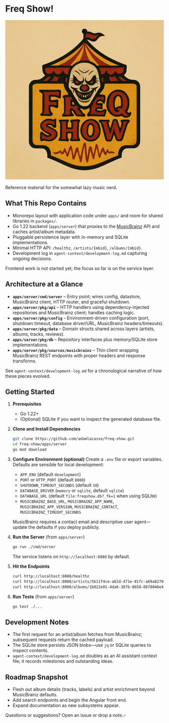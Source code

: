 # Freq Show!
![Freq Show logo](docs/img/freq-show_logo.png)

Reference material for the somewhat lazy music nerd.

## What This Repo Contains
- Monorepo layout with application code under `apps/` and room for shared libraries in `packages/`.
- Go 1.22 backend (`apps/server`) that proxies to the [MusicBrainz](https://musicbrainz.org/doc/Development/XML_Web_Service/Version_2) API and caches artist/album metadata.
- Pluggable persistence layer with in-memory and SQLite implementations.
- Minimal HTTP API: `/healthz`, `/artists/{mbid}`, `/albums/{mbid}`.
- Development log in `agent-context/development-log.md` capturing ongoing decisions.

Frontend work is not started yet; the focus so far is on the service layer.

## Architecture at a Glance
- **`apps/server/cmd/server`** – Entry point; wires config, datastore, MusicBrainz client, HTTP router, and graceful shutdown.
- **`apps/server/pkg/api`** – HTTP handlers using dependency-injected repositories and MusicBrainz client; handles caching logic.
- **`apps/server/pkg/config`** – Environment-driven configuration (port, shutdown timeout, database driver/URL, MusicBrainz headers/timeouts).
- **`apps/server/pkg/data`** – Domain structs shared across layers (artists, albums, tracks, reviews).
- **`apps/server/pkg/db`** – Repository interfaces plus memory/SQLite store implementations.
- **`apps/server/pkg/sources/musicbrainz`** – Thin client wrapping MusicBrainz REST endpoints with proper headers and response transforms.

See `agent-context/development-log.md` for a chronological narrative of how these pieces evolved.

## Getting Started
1. **Prerequisites**
	- Go 1.22+
	- (Optional) SQLite if you want to inspect the generated database file.

2. **Clone and Install Dependencies**
	```bash
	git clone https://github.com/adamlacasse/freq-show.git
	cd freq-show/apps/server
	go mod download
	```

3. **Configure Environment (optional)**
	Create a `.env` file or export variables. Defaults are sensible for local development:
	- `APP_ENV` (default `development`)
	- `PORT` or `HTTP_PORT` (default `8080`)
	- `SHUTDOWN_TIMEOUT_SECONDS` (default `10`)
	- `DATABASE_DRIVER` (`memory` or `sqlite`, default `sqlite`)
	- `DATABASE_URL` (default `file:freqshow.db?_fk=1` when using SQLite)
	- `MUSICBRAINZ_BASE_URL`, `MUSICBRAINZ_APP_NAME`, `MUSICBRAINZ_APP_VERSION`, `MUSICBRAINZ_CONTACT`, `MUSICBRAINZ_TIMEOUT_SECONDS`

	MusicBrainz requires a contact email and descriptive user agent—update the defaults if you deploy publicly.

4. **Run the Server** (from `apps/server`)
	```bash
	go run ./cmd/server
	```

	The service listens on `http://localhost:8080` by default.

5. **Hit the Endpoints**
	```bash
	curl http://localhost:8080/healthz
	curl http://localhost:8080/artists/5b11f4ce-a62d-471e-81fc-a69a8278c7da   # Nirvana
	curl http://localhost:8080/albums/1b022e01-4da6-387b-8658-8678046e4cef   # Nevermind
	```

6. **Run Tests** (from `apps/server`)
	```bash
	go test ./...
	```

## Development Notes
- The first request for an artist/album fetches from MusicBrainz; subsequent requests return the cached payload.
- The SQLite store persists JSON blobs—use `jq` or SQLite queries to inspect contents.
- `agent-context/development-log.md` doubles as an AI assistant context file; it records milestones and outstanding ideas.

## Roadmap Snapshot
- Flesh out album details (tracks, labels) and artist enrichment beyond MusicBrainz defaults.
- Add search endpoints and begin the Angular front end.
- Expand documentation as new subsystems appear.

Questions or suggestions? Open an issue or drop a note.🎶
